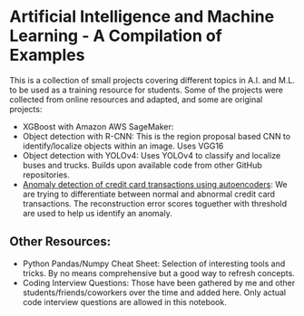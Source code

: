 # Artificial Intelligence and Machine Learning - A Compilation of Examples
This is a collection of small projects covering different topics in A.I. and M.L. to be used as a training resource for students. Some of the projects were collected from online resources and adapted, and some are original projects:

- XGBoost with Amazon AWS SageMaker: 
- Object detection with R-CNN: This is the region proposal based CNN to identify/localize objects within an image. Uses VGG16
- Object detection with YOLOv4: Uses YOLOv4 to classify and localize buses and trucks. Builds upon available code from other GitHub repositories.
- [Anomaly detection of credit card transactions using autoencoders](/anomaly-detection-of-credit-card-transactions-using-autoencoders/anomaly_detection_credit_card_transaction_autoencoder.ipynb
): We are trying to differentiate between normal and abnormal credit card transactions. The reconstruction error scores toguether with threshold are used to help us identify an anomaly. 

## Other Resources:
- Python Pandas/Numpy Cheat Sheet: Selection of interesting tools and tricks. By no means comprehensive but a good way to refresh concepts. 
- Coding Interview Questions: Those have been gathered by me and other students/friends/coworkers over the time and added here. Only actual code interview questions are allowed in this notebook. 
